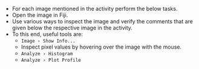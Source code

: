 - For each image mentioned in the activity perform the below tasks.
- Open the image in Fiji.
- Use various ways to inspect the image and verify the comments that are given below the respective image in the activity.
- To this end, useful tools are:
  - `Image › Show Info...`
  - Inspect pixel values by hovering over the image with the mouse.
  - `Analyze › Histogram`
  - `Analyze › Plot Profile` 
